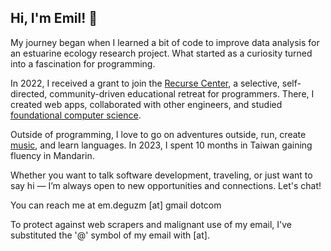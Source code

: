 ## Hi, I'm Emil!  👋

My journey began when I learned a bit of code to improve data analysis for an estuarine ecology research project. What started as a curiosity turned into a fascination for programming.

In 2022, I received a grant to join the <a href="https://www.recurse.com/">Recurse Center</a>, a selective, self-directed, community-driven educational retreat for programmers. There, I created web apps, collaborated with other engineers, and studied <a href="https://teachyourselfcs.com/">foundational computer science</a>. 

<!-- where I took collaborated with others to craft mere ideas into realities on the internet. In the past four years since graduating, I also worked, volunteered, and studied in four different countries as a forester, restoration biological scientist, science educator, and fisheries researcher.  -->

Outside of programming, I love to go on adventures outside, run, create <a href="https://open.spotify.com/intl-es/artist/4d1LMfa1HX0vBHO0o1B6jE?si=22qea_8PSJuy-YJ1_ZPpdg">music</a>, and learn languages. In 2023, I spent 10 months in Taiwan gaining fluency in Mandarin.

Whether you want to talk software development, traveling, or just want to say hi — I’m always open to new opportunities and connections. Let's chat!

You can reach me at em.deguzm [at] gmail dotcom

To protect against web scrapers and malignant use of my email, I've substituted the '@' symbol of my email with [at].


<!-- 
A Wildlife Conservation Biology major from the University of California, Davis.  -->

<!-- ## Languages & Tools
<div>
 <img src="https://raw.githubusercontent.com/ekdeguzm/ekdeguzm/main/icons/html5-original.svg" alt="html5" width=50 height=50>
 <img src="https://raw.githubusercontent.com/ekdeguzm/ekdeguzm/main/icons/css3-original.svg" alt="css3" width=50 height=50>
 <img src="https://raw.githubusercontent.com/ekdeguzm/ekdeguzm/main/icons/javascript-original.svg" alt="javascript" width=50 height=50>
 <img src="https://raw.githubusercontent.com/ekdeguzm/ekdeguzm/main/icons/react-original.svg" alt="react" width=50 height=50>
 <img src="https://raw.githubusercontent.com/ekdeguzm/ekdeguzm/main/icons/python-original.svg" alt="python" width=50 height=50>
 <img src="https://raw.githubusercontent.com/ekdeguzm/ekdeguzm/main/icons/git-original.svg" alt="git" width=50 height=50>
 <img src="https://raw.githubusercontent.com/ekdeguzm/ekdeguzm/main/icons/github-original.svg" alt="github" width=50 height=50>
 </div> -->

<!-- ### Personal Trivia:
- Currently living in Taipei, Taiwan studying Chinese -->

<!-- 🌱 I’m currently learning: 
- Flask ([Flask Web Development](https://www.oreilly.com/library/view/flask-web-development/9781491991725/))
- SQLAlchemy
- Alembic
- Systems Design Fundamentals ([Algo Expert](https://www.algoexpert.io/systems/fundamentals))
- Database designs ([DDIA](https://dataintensive.net/))



